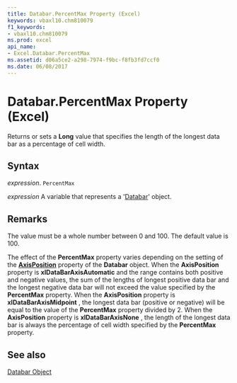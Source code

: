 ```yaml
---
title: Databar.PercentMax Property (Excel)
keywords: vbaxl10.chm810079
f1_keywords:
- vbaxl10.chm810079
ms.prod: excel
api_name:
- Excel.Databar.PercentMax
ms.assetid: d06a5ce2-a298-7974-f9bc-f8fb3fd7ccf0
ms.date: 06/08/2017
---
```



# Databar.PercentMax Property (Excel)

Returns or sets a  **Long** value that specifies the length of the longest data bar as a percentage of cell width.


## Syntax

 _expression_. `PercentMax`

 _expression_ A variable that represents a '[Databar](Excel.Databar.md)' object.


## Remarks

The value must be a whole number between 0 and 100. The default value is 100.

The effect of the  **PercentMax** property varies depending on the setting of the **[AxisPosition](Excel.Databar.AxisPosition.md)** property of the **Databar** object. When the **AxisPosition** property is **xlDataBarAxisAutomatic** and the range contains both positive and negative values, the sum of the lengths of longest positive data bar and the longest negative data bar will not exceed the value specified by the **PercentMax** property. When the **AxisPosition** property is **xlDataBarAxisMidpoint** , the longest data bar (positive or negative) will be equal to the value of the **PercentMax** property divided by 2. When the **AxisPosition** property is **xlDataBarAxisNone** , the length of the longest data bar is always the percentage of cell width specified by the **PercentMax** property.


## See also


[Databar Object](Excel.Databar.md)

